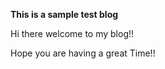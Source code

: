 **This is a sample test blog**



Hi there welcome to my blog!!

Hope you are having a great Time!!



